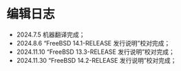# 编辑日志

- 2024.7.5 机器翻译完成；
- 2024.8.6 “FreeBSD 14.1-RELEASE 发行说明”校对完成；
- 2024.11.10 “FreeBSD 13.3-RELEASE 发行说明”校对完成；
- 2024.11.30 “FreeBSD 14.2-RELEASE 发行说明”校对完成；
